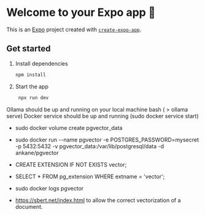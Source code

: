 # Welcome to your Expo app 👋

This is an [Expo](https://expo.dev) project created with [`create-expo-app`](https://www.npmjs.com/package/create-expo-app).

## Get started

1. Install dependencies

   ```bash
   npm install
   ```

2. Start the app

   ```bash
    npx run dev
   ```

Ollama should be up and running on your local machine bash ( > ollama serve)
Docker service should be up and running (sudo docker service start)

- sudo docker volume create pgvector_data
- sudo docker run --name pgvector -e POSTGRES_PASSWORD=mysecret -p 5432:5432 -v pgvector_data:/var/lib/postgresql/data -d ankane/pgvector

- CREATE EXTENSION IF NOT EXISTS vector;
- SELECT * FROM pg_extension WHERE extname = 'vector';

- sudo docker logs pgvector

- https://sbert.net/index.html to allow the correct vectorization of a document.
